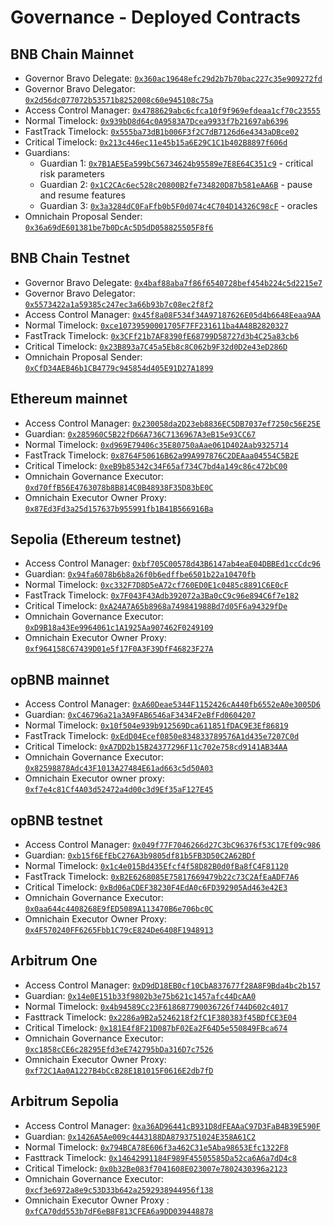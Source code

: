 # Governance - Deployed Contracts

## BNB Chain Mainnet

* Governor Bravo Delegate: [`0x360ac19648efc29d2b7b70bac227c35e909272fd`](https://bscscan.com/address/0x360ac19648efc29d2b7b70bac227c35e909272fd)
* Governor Bravo Delegator: [`0x2d56dc077072b53571b8252008c60e945108c75a`](https://bscscan.com/address/0x2d56dc077072b53571b8252008c60e945108c75a)
* Access Control Manager: [`0x4788629abc6cfca10f9f969efdeaa1cf70c23555`](https://bscscan.com/address/0x4788629abc6cfca10f9f969efdeaa1cf70c23555)
* Normal Timelock: [`0x939bD8d64c0A9583A7Dcea9933f7b21697ab6396`](https://bscscan.com/address/0x939bD8d64c0A9583A7Dcea9933f7b21697ab6396)
* FastTrack Timelock: [`0x555ba73dB1b006F3f2C7dB7126d6e4343aDBce02`](https://bscscan.com/address/0x555ba73dB1b006F3f2C7dB7126d6e4343aDBce02)
* Critical Timelock: [`0x213c446ec11e45b15a6E29C1C1b402B8897f606d`](https://bscscan.com/address/0x213c446ec11e45b15a6E29C1C1b402B8897f606d)
* Guardians:
  * Guardian 1: [`0x7B1AE5Ea599bC56734624b95589e7E8E64C351c9`](https://bscscan.com/address/0x7B1AE5Ea599bC56734624b95589e7E8E64C351c9) - critical risk parameters
  * Guardian 2: [`0x1C2CAc6ec528c20800B2fe734820D87b581eAA6B`](https://bscscan.com/address/0x1C2CAc6ec528c20800B2fe734820D87b581eAA6B) - pause and resume features
  * Guardian 3: [`0x3a3284dC0FaFfb0b5F0d074c4C704D14326C98cF`](https://bscscan.com/address/0x3a3284dC0FaFfb0b5F0d074c4C704D14326C98cF) - oracles
* Omnichain Proposal Sender: [`0x36a69dE601381be7b0DcAc5D5dD058825505F8f6`](https://bscscan.com/address/0x36a69dE601381be7b0DcAc5D5dD058825505F8f6)

<!---
Specific functions that can be invoked by the guardians

<details>
<summary>Guardian 1</summary>

* Core pool Comptroller
  * `_setCollateralFactor`
  * `_setMarketBorrowCaps`
  * `_setMarketSupplyCaps`

* Isolated pools Comptrollers
  * `setCollateralFactor`
  * `setMarketBorrowCaps`
  * `setMarketSupplyCaps`

</details>

<details>
<summary>Guardian 2</summary>

* Core pool Comptroller
  * `_setProtocolPaused`
  * `_setActionsPaused`

* Isolated pools Comptrollers
  * `setActionsPaused`

* Shortfall
  * `pauseAuctions`
  * `resumeAuctions`

* PegStability
  * `pause`
  * `resume`

* PrimeLiquidityProvider
  * `pauseFundsTransfer`
  * `resumeFundsTransfer`

* XVSBridgeAdmin
  * `pause`
  * `unpause`

</details>

<details>
<summary>Guardian 3</summary>

* ResilientOracle
  * `pause`
  * `unpause`
  * `setTokenConfig`

* ChainlinkOracle
  * `setDirectPrice`
  * `setTokenConfig`

* PythOracle
  * `setTokenConfig`
</details>
-->

## BNB Chain Testnet

* Governor Bravo Delegate: [`0x4baf88aba7f86f6540728bef454b224c5d2215e7`](https://testnet.bscscan.com/address/0x4baf88aba7f86f6540728bef454b224c5d2215e7)
* Governor Bravo Delegator: [`0x5573422a1a59385c247ec3a66b93b7c08ec2f8f2`](https://testnet.bscscan.com/address/0x5573422a1a59385c247ec3a66b93b7c08ec2f8f2)
* Access Control Manager: [`0x45f8a08F534f34A97187626E05d4b6648Eeaa9AA`](https://testnet.bscscan.com/address/0x45f8a08F534f34A97187626E05d4b6648Eeaa9AA)
* Normal Timelock: [`0xce10739590001705F7FF231611ba4A48B2820327`](https://testnet.bscscan.com/address/0xce10739590001705F7FF231611ba4A48B2820327)
* FastTrack Timelock: [`0x3CFf21b7AF8390fE68799D58727d3b4C25a83cb6`](https://testnet.bscscan.com/address/0x3CFf21b7AF8390fE68799D58727d3b4C25a83cb6)
* Critical Timelock: [`0x23B893a7C45a5Eb8c8C062b9F32d0D2e43eD286D`](https://testnet.bscscan.com/address/0x23B893a7C45a5Eb8c8C062b9F32d0D2e43eD286D)
* Omnichain Proposal Sender: [`0xCfD34AEB46b1CB4779c945854d405E91D27A1899`](https://testnet.bscscan.com/address/0xCfD34AEB46b1CB4779c945854d405E91D27A1899)

## Ethereum mainnet

* Access Control Manager: [`0x230058da2D23eb8836EC5DB7037ef7250c56E25E`](https://etherscan.io/address/0x230058da2D23eb8836EC5DB7037ef7250c56E25E)
* Guardian: [`0x285960C5B22fD66A736C7136967A3eB15e93CC67`](https://etherscan.io/address/0x285960C5B22fD66A736C7136967A3eB15e93CC67)
* Normal Timelock: [`0xd969E79406c35E80750aAae061D402Aab9325714`](https://etherscan.io/address/0xd969E79406c35E80750aAae061D402Aab9325714)
* FastTrack Timelock: [`0x8764F50616B62a99A997876C2DEAaa04554C5B2E`](https://etherscan.io/address/0x8764F50616B62a99A997876C2DEAaa04554C5B2E)
* Critical Timelock: [`0xeB9b85342c34F65af734C7bd4a149c86c472bC00`](https://etherscan.io/address/0xeB9b85342c34F65af734C7bd4a149c86c472bC00)
* Omnichain Governance Executor: [`0xd70ffB56E4763078b8B814C0B48938F35D83bE0C`](https://etherscan.io/address/0xd70ffB56E4763078b8B814C0B48938F35D83bE0C)
* Omnichain Executor Owner Proxy: [`0x87Ed3Fd3a25d157637b955991fb1B41B566916Ba`](https://etherscan.io/address/0x87Ed3Fd3a25d157637b955991fb1B41B566916Ba)

## Sepolia (Ethereum testnet)

* Access Control Manager: [`0xbf705C00578d43B6147ab4eaE04DBBEd1ccCdc96`](https://sepolia.etherscan.io/address/0xbf705C00578d43B6147ab4eaE04DBBEd1ccCdc96)
* Guardian: [`0x94fa6078b6b8a26f0b6edffbe6501b22a10470fb`](https://sepolia.etherscan.io/address/0x94fa6078b6b8a26f0b6edffbe6501b22a10470fb)
* Normal Timelock: [`0xc332F7D8D5eA72cf760ED0E1c0485c8891C6E0cF`](https://sepolia.etherscan.io/address/0xc332F7D8D5eA72cf760ED0E1c0485c8891C6E0cF)
* FastTrack Timelock: [`0x7F043F43Adb392072a3Ba0cC9c96e894C6f7e182`](https://sepolia.etherscan.io/address/0x7F043F43Adb392072a3Ba0cC9c96e894C6f7e182)
* Critical Timelock: [`0xA24A7A65b8968a749841988Bd7d05F6a94329fDe`](https://sepolia.etherscan.io/address/0xA24A7A65b8968a749841988Bd7d05F6a94329fDe)
* Omnichain Governance Executor: [`0xD9B18a43Ee9964061c1A1925Aa907462F0249109`](https://sepolia.etherscan.io/address/0xD9B18a43Ee9964061c1A1925Aa907462F0249109)
* Omnichain Executor Owner Proxy: [`0xf964158C67439D01e5f17F0A3F39DfF46823F27A`](https://sepolia.etherscan.io/address/0xf964158C67439D01e5f17F0A3F39DfF46823F27A)

## opBNB mainnet

* Access Control Manager: [`0xA60Deae5344F1152426cA440fb6552eA0e3005D6`](https://opbnbscan.com/address/0xA60Deae5344F1152426cA440fb6552eA0e3005D6)
* Guardian: [`0xC46796a21a3A9FAB6546aF3434F2eBfFd0604207`](https://opbnbscan.com/address/0xC46796a21a3A9FAB6546aF3434F2eBfFd0604207)
* Normal Timelock: [`0x10f504e939b912569Dca611851fDAC9E3Ef86819`](https://opbnbscan.com/address/0x10f504e939b912569Dca611851fDAC9E3Ef86819)
* FastTrack Timelock: [`0xEdD04Ecef0850e834833789576A1d435e7207C0d`](https://opbnbscan.com/address/0xEdD04Ecef0850e834833789576A1d435e7207C0d)
* Critical Timelock: [`0xA7DD2b15B24377296F11c702e758cd9141AB34AA`](https://opbnbscan.com/address/0xA7DD2b15B24377296F11c702e758cd9141AB34AA)
* Omnichain Governance Executor: [`0x82598878Adc43F1013A27484E61ad663c5d50A03`](https://opbnbscan.com/address/0x82598878Adc43F1013A27484E61ad663c5d50A03)
* Omnichain Executor owner proxy: [`0xf7e4c81Cf4A03d52472a4d00c3d9Ef35aF127E45`](https://opbnbscan.com/address/0xf7e4c81Cf4A03d52472a4d00c3d9Ef35aF127E45)

## opBNB testnet

* Access Control Manager: [`0x049f77F7046266d27C3bC96376f53C17Ef09c986`](https://testnet.opbnbscan.com/address/0x049f77F7046266d27C3bC96376f53C17Ef09c986)
* Guardian: [`0xb15f6EfEbC276A3b9805df81b5FB3D50C2A62BDf`](https://testnet.opbnbscan.com/address/0xb15f6EfEbC276A3b9805df81b5FB3D50C2A62BDf)
* Normal Timelock: [`0x1c4e015Bd435Efcf4f58D82B0d0fBa8fC4F81120`](https://testnet.opbnbscan.com/address/0x1c4e015Bd435Efcf4f58D82B0d0fBa8fC4F81120)
* FastTrack Timelock: [`0xB2E6268085E75817669479b22c73C2AfEaADF7A6`](https://testnet.opbnbscan.com/address/0xB2E6268085E75817669479b22c73C2AfEaADF7A6)
* Critical Timelock: [`0xBd06aCDEF38230F4EdA0c6FD392905Ad463e42E3`](https://testnet.opbnbscan.com/address/0xBd06aCDEF38230F4EdA0c6FD392905Ad463e42E3)
* Omnichain Governance Executor: [`0x0aa644c4408268E9fED5089A113470B6e706bc0C`](https://testnet.opbnbscan.com/address/0x0aa644c4408268E9fED5089A113470B6e706bc0C)
* Omnichain Executor Owner Proxy: [`0x4F570240FF6265Fbb1C79cE824De6408F1948913`](https://testnet.opbnbscan.com/address/0x4F570240FF6265Fbb1C79cE824De6408F1948913)

## Arbitrum One

* Access Control Manager: [`0xD9dD18EB0cf10CbA837677f28A8F9Bda4bc2b157`](https://arbiscan.io/address/0xD9dD18EB0cf10CbA837677f28A8F9Bda4bc2b157)
* Guardian: [`0x14e0E151b33f9802b3e75b621c1457afc44DcAA0`](https://arbiscan.io/address/0x14e0e151b33f9802b3e75b621c1457afc44dcaa0)
* Normal Timelock: [`0x4b94589Cc23F618687790036726f744D602c4017`](https://arbiscan.io/address/0x4b94589Cc23F618687790036726f744D602c4017)
* Fasttrack Timelock: [`0x2286a9B2a5246218f2fC1F380383f45BDfCE3E04`](https://arbiscan.io/address/0x2286a9B2a5246218f2fC1F380383f45BDfCE3E04)
* Critical Timelock: [`0x181E4f8F21D087bF02Ea2F64D5e550849FBca674`](https://arbiscan.io/address/0x181E4f8F21D087bF02Ea2F64D5e550849FBca674)
* Omnichain Governance Executor: [`0xc1858cCE6c28295Efd3eE742795bDa316D7c7526`](https://arbiscan.io/address/0xc1858cCE6c28295Efd3eE742795bDa316D7c7526)
* Omnichain Executor Owner Proxy: [`0xf72C1Aa0A1227B4bCcB28E1B1015F0616E2db7fD`](https://arbiscan.io/address/0xf72C1Aa0A1227B4bCcB28E1B1015F0616E2db7fD)

## Arbitrum Sepolia

* Access Control Manager: [`0xa36AD96441cB931D8dFEAAaC97D3FaB4B39E590F`](https://sepolia.arbiscan.io/address/0xa36AD96441cB931D8dFEAAaC97D3FaB4B39E590F)
* Guardian: [`0x1426A5Ae009c4443188DA8793751024E358A61C2`](https://sepolia.arbiscan.io/address/0x1426A5Ae009c4443188DA8793751024E358A61C2)
* Normal Timelock: [`0x794BCA78E606f3a462C31e5Aba98653Efc1322F8`](https://sepolia.arbiscan.io/address/0x794BCA78E606f3a462C31e5Aba98653Efc1322F8)
* Fasttrack Timelock: [`0x14642991184F989F45505585Da52ca6A6a7dD4c8`](https://sepolia.arbiscan.io/address/0x14642991184F989F45505585Da52ca6A6a7dD4c8)
* Critical Timelock: [`0x0b32Be083f7041608E023007e7802430396a2123`](https://sepolia.arbiscan.io/address/0x0b32Be083f7041608E023007e7802430396a2123)
* Omnichain Governance Executor: [`0xcf3e6972a8e9c53D33b642a2592938944956f138`](https://sepolia.arbiscan.io/address/0xcf3e6972a8e9c53D33b642a2592938944956f138)
* Omnichain Executor Owner Proxy : [`0xfCA70dd553b7dF6eB8F813CFEA6a9DD039448878`](https://sepolia.arbiscan.io/address/0xfCA70dd553b7dF6eB8F813CFEA6a9DD039448878)